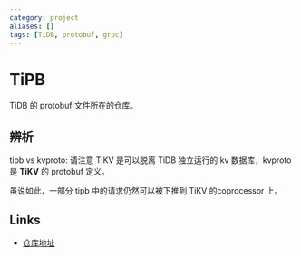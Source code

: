 ```yaml
---
category: project
aliases: []
tags: [TiDB, protobuf, grpc]
---
```

# TiPB

TiDB 的 protobuf 文件所在的仓库。

## 辨析

tipb vs kvproto: 请注意 TiKV 是可以脱离 TiDB 独立运行的 kv 数据库，kvproto 是 **TiKV**  的 protobuf 定义。

虽说如此，一部分 tipb 中的请求仍然可以被下推到 TiKV 的coprocessor 上。

## Links
- [仓库地址](https://github.com/pingcap/tipb)
